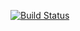 [![Build Status](https://travis-ci.org/Zhrong25/repos.svg?branch=master)](https://travis-ci.org/Zhrong25/repos)
